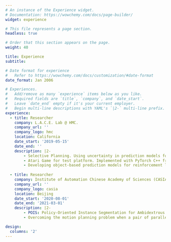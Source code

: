 ```yaml
---
# An instance of the Experience widget.
# Documentation: https://wowchemy.com/docs/page-builder/
widget: experience

# This file represents a page section.
headless: true

# Order that this section appears on the page.
weight: 40

title: Experience
subtitle:

# Date format for experience
#   Refer to https://wowchemy.com/docs/customization/#date-format
date_format: Jan 2006

# Experiences.
#   Add/remove as many `experience` items below as you like.
#   Required fields are `title`, `company`, and `date_start`.
#   Leave `date_end` empty if it's your current employer.
#   Begin multi-line descriptions with YAML's `|2-` multi-line prefix.
experience:
  - title: Researcher
    company: L.A.C.E. Lab @ HMC.
    company_url: ''
    company_logo: hmc
    location: California
    date_start: '2019-05-15'
    date_end: ''
    description: |2-       
        - Selective Planning. Using uncertainty in prediction models for a more effective TD learning (developed on the previous work https://arxiv.org/abs/2007.02418.)
        - Atari Game for test platform. Implemented with PyTorch C++ frontend for the NN version, with Eigen for the tree version.
        - Developing object-based prediction models for reinforcement learning agents in uncertain environments.
        
  - title: Researcher
    company: Institute of Automation Chinese Academy of Sciences (CASIA)
    company_url: ''
    company_logo: casia
    location: Beijing
    date_start: '2020-08-01'
    date_end: '2021-03-01'
    description: |2-       
        - POIS: Policy-Oriented Instance Segmentation for Ambidextrous Robot Picking. ICRA 2021. First author (co-listed).
        - Overcoming the motion planning problem when a pair of parallel robot arms share a working space using a policy-oriented segmentation strategy.

design:
  columns: '2'
---
```

